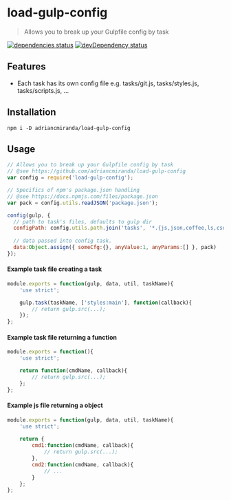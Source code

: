 # load-gulp-config
> Allows you to break up your Gulpfile config by task

[![dependencies status][david_dependencies_status_image]][david_dependencies_status_url] 
[![devDependency status][david_devdependencies_status_image]][david_devdependencies_status_url]

<!-- david dependencies -->
[david_dependencies_status_image]: https://david-dm.org/adriancmiranda/load-gulp-config.png?theme=shields.io
[david_dependencies_status_url]: https://david-dm.org/adriancmiranda/load-gulp-config "dependencies status"

<!-- david devDependencies -->
[david_devdependencies_status_image]: https://david-dm.org/adriancmiranda/load-gulp-config/dev-status.png?theme=shields.io
[david_devdependencies_status_url]: https://david-dm.org/adriancmiranda/load-gulp-config#info=devDependencies "devDependencies status"

<!-- sourcegraph - views -->
[sourcegraph_views_image]: https://sourcegraph.com/api/repos/github.com/adriancmiranda/load-gulp-config/counters/views.png
[sourcegraph_views_url]: https://sourcegraph.com/github.com/adriancmiranda/load-gulp-config "views"


## Features
- Each task has its own config file e.g. tasks/git.js, tasks/styles.js, tasks/scripts.js, ...


## Installation

```terminal
npm i -D adriancmiranda/load-gulp-config
````

## Usage

```javascript
// Allows you to break up your Gulpfile config by task
// @see https://github.com/adriancmiranda/load-gulp-config
var config = require('load-gulp-config');

// Specifics of npm's package.json handling
// @see https://docs.npmjs.com/files/package.json
var pack = config.utils.readJSON('package.json');

config(gulp, {
  // path to task's files, defaults to gulp dir
  configPath: config.utils.path.join('tasks', '*.{js,json,coffee,ls,cson,yml,yaml}'),
  
  // data passed into config task.
  data:Object.assign({ someCfg:{}, anyValue:1, anyParams:[] }, pack)
});
```


#### Example task file creating a task

```javascript
module.exports = function(gulp, data, util, taskName){
	'use strict';

	gulp.task(taskName, ['styles:main'], function(callback){
		// return gulp.src(...);
	});
};
```

#### Example task file returning a function

```javascript
module.exports = function(){
	'use strict';

	return function(cmdName, callback){
		// return gulp.src(...);
	};
};
```


#### Example js file returning a object

```javascript
module.exports = function(gulp, data, util, taskName){
	'use strict';
  
	return {
		cmd1:function(cmdName, callback){
			// return gulp.src(...);
		},
		cmd2:function(cmdName, callback){
			// ...
		}
	};
};
```
